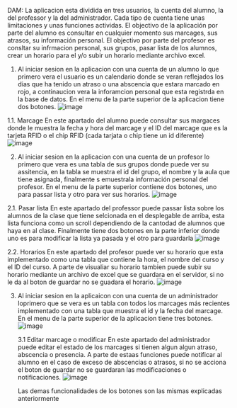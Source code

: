 DAM:
La aplicacion esta dividida en tres usuarios, la cuenta del alumno, la del professor y la del administrador. Cada tipo de cuenta tiene unas limitaciones y unas funciones actividas. El objectivo de la aplicación por parte del alumno es consultar en cualquier momento sus marcages, sus atrasos, su información personal. El objectivo por parte del profesor es consltar su infrmacion personal, sus grupos, pasar lista de los alumnos, crear un horario para el y/o subir un horario mediante archivo excel.

1. Al iniciar sesion en la aplicacion con una cuenta de un alumno lo que primero vera el usuario es un calendario donde se veran reflejados los dias que ha tenido un atraso o una abscencia que estara marcado en rojo, a continaucion vera la inforamcion personal que esta registrda en la base de datos. En el menu de la parte superior de la aplicacion tiene dos botones.
  ![image](https://github.com/user-attachments/assets/28a1886b-1515-4eab-b97d-50e86c9f3875)

  1.1. Marcage
   En este apartado del alumno puede consultar sus margaces donde le muestra la fecha y hora del marcage y el ID del marcage que es la tarjeta RFID o el chip RFID (cada tarjata o chip tiene un id diferente)
   ![image](https://github.com/user-attachments/assets/c6b99d87-2b4b-47ba-ad7d-040d00d71612)

2. Al iniciar sesion en la aplicacion con una cuenta de un profesor lo primero que vera es una tabla de sus grupos donde puede ver su assitencia, en la tabla se muestra el id del grupo, el nombre y la aula que tiene asignada, finalmente s emuestrala información personal del profesor. En el menu de la parte superior contiene dos botones, uno para passar lista y otro para ver sus horarios.
  ![image](https://github.com/user-attachments/assets/4b714e26-9509-4a8a-a61a-61eea5a81c6e)

  2.1. Pasar lista
   En este apartado del professor puede passar lista sobre los alumnos de la clase que tiene selcionada en el desplegable de arriba, esta lista funciona como un scroll dependiendo de la cantodad de alumnos que haya en al clase. Finalmente tiene dos botones en la parte inferior donde uno es para modificar la lista ya pasada y el otro para guardarla
   ![image](https://github.com/user-attachments/assets/323ae17e-3b4c-4692-b300-f4088520df1d)
   
  2.2. Horarios
   En este apartado del profesor puede ver su horario que esta implementado como una tabla que contiene la hora, el nombre del curso y el ID del curso. A parte de visualiar su horario tambien puede subir su horario mediante un archivo de excel que se guardara en el servidor, si no le da al boton de guardar no se guadara el horario.
   ![image](https://github.com/user-attachments/assets/4ff6d7c3-4762-463e-b155-53cfd36c5df0)
   
3. Al iniciar sesion en la aplicaicon con una cuenta de un administrador loprimero que se vera es un tabla con todos los marcages más recientes implementado con una tabla que muestra el id y la fecha del marcage. En el menu de la parte superior de la aplicacion tiene tres botones.
  ![image](https://github.com/user-attachments/assets/335c63d3-7557-4a94-a27b-5063feeac273)

   3.1 Editar marcage o modificar
   En este apartado del administrador puede editar el estado de los marcages si tienen algun algun atraso, abscencia o presencia. A parte de estaas funciones puede notificar al alumno en el caso de exceso de abscencias o atrasos, si no se acciona el boton de guardar no se guardaran las modificaciones o notificaciones.
   ![image](https://github.com/user-attachments/assets/84615e49-46ff-41ea-90e0-437be3f863f3)

   Las demas funcionalidades de los botones son las mismas explicadas anteriormente 
